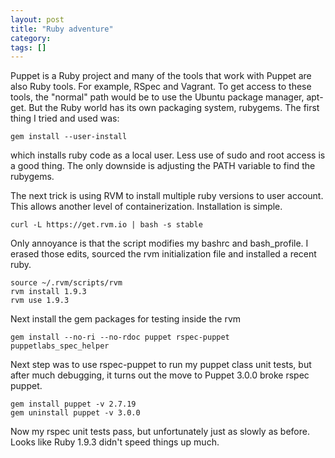 ```yaml
---
layout: post
title: "Ruby adventure"
category: 
tags: []
---
```


Puppet is a Ruby project and many of the tools that work with Puppet
are also Ruby tools. For example, RSpec and Vagrant. To get access to
these tools, the "normal" path would be to use the Ubuntu package
manager, apt-get. But the Ruby world has its own packaging system,
rubygems. The first thing I tried and used was:

    gem install --user-install

which installs ruby code as a local user. Less use of
sudo and root access is a good thing. The only downside is adjusting
the PATH variable to find the rubygems.

The next trick is using RVM to install multiple ruby versions to user
account. This allows another level of containerization. Installation
is simple.

    curl -L https://get.rvm.io | bash -s stable

Only annoyance is that the script modifies my bashrc and
bash_profile. I erased those edits, sourced the rvm initialization
file and installed a recent ruby.

    source ~/.rvm/scripts/rvm
    rvm install 1.9.3
    rvm use 1.9.3

Next install the gem packages for testing inside the rvm

    gem install --no-ri --no-rdoc puppet rspec-puppet puppetlabs_spec_helper

Next step was to use rspec-puppet to run my puppet class unit tests,
but after much debugging, it turns out the move to Puppet 3.0.0 broke
rspec puppet.

    gem install puppet -v 2.7.19
    gem uninstall puppet -v 3.0.0

Now my rspec unit tests pass, but unfortunately just as slowly as
before. Looks like Ruby 1.9.3 didn't speed things up much.
